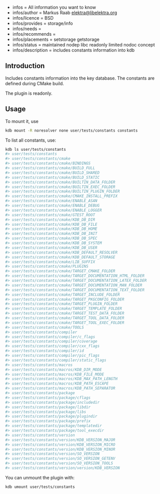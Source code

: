 - infos = All information you want to know
- infos/author = Markus Raab <elektra@libelektra.org>
- infos/licence = BSD
- infos/provides = storage/info
- infos/needs =
- infos/recommends =
- infos/placements = setstorage getstorage
- infos/status = maintained nodep libc readonly limited nodoc concept
- infos/description = includes constants information into kdb

## Introduction

Includes constants information into the key database. The constants are defined during CMake build.

The plugin is readonly.

## Usage

To mount it, use

```sh
kdb mount -R noresolver none user/tests/constants constants
```

To list all constants, use:

```sh
kdb ls user/tests/constants
#> user/tests/constants
#> user/tests/constants/cmake
#> user/tests/constants/cmake/BINDINGS
#> user/tests/constants/cmake/BUILD_FULL
#> user/tests/constants/cmake/BUILD_SHARED
#> user/tests/constants/cmake/BUILD_STATIC
#> user/tests/constants/cmake/BUILTIN_DATA_FOLDER
#> user/tests/constants/cmake/BUILTIN_EXEC_FOLDER
#> user/tests/constants/cmake/BUILTIN_PLUGIN_FOLDER
#> user/tests/constants/cmake/CMAKE_INSTALL_PREFIX
#> user/tests/constants/cmake/ENABLE_ASAN
#> user/tests/constants/cmake/ENABLE_DEBUG
#> user/tests/constants/cmake/ENABLE_LOGGER
#> user/tests/constants/cmake/GTEST_ROOT
#> user/tests/constants/cmake/KDB_DB_DIR
#> user/tests/constants/cmake/KDB_DB_FILE
#> user/tests/constants/cmake/KDB_DB_HOME
#> user/tests/constants/cmake/KDB_DB_INIT
#> user/tests/constants/cmake/KDB_DB_SPEC
#> user/tests/constants/cmake/KDB_DB_SYSTEM
#> user/tests/constants/cmake/KDB_DB_USER
#> user/tests/constants/cmake/KDB_DEFAULT_RESOLVER
#> user/tests/constants/cmake/KDB_DEFAULT_STORAGE
#> user/tests/constants/cmake/LIB_SUFFIX
#> user/tests/constants/cmake/PLUGINS
#> user/tests/constants/cmake/TARGET_CMAKE_FOLDER
#> user/tests/constants/cmake/TARGET_DOCUMENTATION_HTML_FOLDER
#> user/tests/constants/cmake/TARGET_DOCUMENTATION_LATEX_FOLDER
#> user/tests/constants/cmake/TARGET_DOCUMENTATION_MAN_FOLDER
#> user/tests/constants/cmake/TARGET_DOCUMENTATION_TEXT_FOLDER
#> user/tests/constants/cmake/TARGET_INCLUDE_FOLDER
#> user/tests/constants/cmake/TARGET_PKGCONFIG_FOLDER
#> user/tests/constants/cmake/TARGET_PLUGIN_FOLDER
#> user/tests/constants/cmake/TARGET_TEMPLATE_FOLDER
#> user/tests/constants/cmake/TARGET_TEST_DATA_FOLDER
#> user/tests/constants/cmake/TARGET_TOOL_DATA_FOLDER
#> user/tests/constants/cmake/TARGET_TOOL_EXEC_FOLDER
#> user/tests/constants/cmake/TOOLS
#> user/tests/constants/compiler
#> user/tests/constants/compiler/c_flags
#> user/tests/constants/compiler/coverage
#> user/tests/constants/compiler/cxx_flags
#> user/tests/constants/compiler/id
#> user/tests/constants/compiler/pic_flags
#> user/tests/constants/compiler/static_flags
#> user/tests/constants/macros
#> user/tests/constants/macros/KDB_DIR_MODE
#> user/tests/constants/macros/KDB_FILE_MODE
#> user/tests/constants/macros/KDB_MAX_PATH_LENGTH
#> user/tests/constants/macros/KDB_PATH_ESCAPE
#> user/tests/constants/macros/KDB_PATH_SEPARATOR
#> user/tests/constants/package
#> user/tests/constants/package/cflags
#> user/tests/constants/package/includedir
#> user/tests/constants/package/libdir
#> user/tests/constants/package/libs
#> user/tests/constants/package/plugindir
#> user/tests/constants/package/prefix
#> user/tests/constants/package/templatedir
#> user/tests/constants/package/tool_execdir
#> user/tests/constants/version
#> user/tests/constants/version/KDB_VERSION_MAJOR
#> user/tests/constants/version/KDB_VERSION_MICRO
#> user/tests/constants/version/KDB_VERSION_MINOR
#> user/tests/constants/version/SO_VERSION
#> user/tests/constants/version/SO_VERSION_GETENV
#> user/tests/constants/version/SO_VERSION_TOOLS
#> user/tests/constants/version/version/KDB_VERSION
```

You can unmount the plugin with:

```sh
kdb umount user/tests/constants
```
